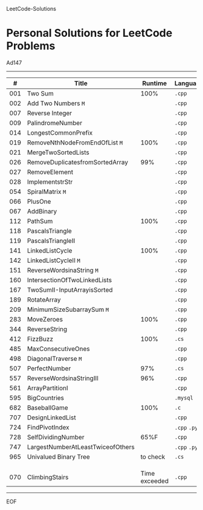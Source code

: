 LeetCode-Solutions

Personal Solutions for LeetCode Problems
================================================================================

Ad147

--------------------------------------------------------------------------------

| #   | Title                             | Runtime       | Language     |
| --- | --------------------------------- | ------------- | ------------ |
| 001 | Two Sum                           | 100%          | `.cpp`       |
| 002 | Add Two Numbers `M`               |               | `.cpp`       |
| 007 | Reverse Integer                   |               | `.cpp`       |
| 009 | PalindromeNumber                  |               | `.cpp`       |
| 014 | LongestCommonPrefix               |               | `.cpp`       |
| 019 | RemoveNthNodeFromEndOfList `M`    | 100%          | `.cpp`       |
| 021 | MergeTwoSortedLists               |               | `.cpp`       |
| 026 | RemoveDuplicatesfromSortedArray   | 99%           | `.cpp`       |
| 027 | RemoveElement                     |               | `.cpp`       |
| 028 | ImplementstrStr                   |               | `.cpp`       |
| 054 | SpiralMatrix `M`                  |               | `.cpp`       |
| 066 | PlusOne                           |               | `.cpp`       |
| 067 | AddBinary                         |               | `.cpp`       |
| 112 | PathSum                           | 100%          | `.cpp`       |
| 118 | PascalsTriangle                   |               | `.cpp`       |
| 119 | PascalsTriangleII                 |               | `.cpp`       |
| 141 | LinkedListCycle                   | 100%          | `.cpp`       |
| 142 | LinkedListCycleII `M`             |               | `.cpp`       |
| 151 | ReverseWordsinaString `M`         |               | `.cpp`       |
| 160 | IntersectionOfTwoLinkedLists      |               | `.cpp`       |
| 167 | TwoSumII-InputArrayisSorted       |               | `.cpp`       |
| 189 | RotateArray                       |               | `.cpp`       |
| 209 | MinimumSizeSubarraySum `M`        |               | `.cpp`       |
| 283 | MoveZeroes                        | 100%          | `.cpp`       |
| 344 | ReverseString                     |               | `.cpp`       |
| 412 | FizzBuzz                          | 100%          | `.cs`        |
| 485 | MaxConsecutiveOnes                |               | `.cpp`       |
| 498 | DiagonalTraverse `M`              |               | `.cpp`       |
| 507 | PerfectNumber                     | 97%           | `.cs`        |
| 557 | ReverseWordsinaStringIII          | 96%           | `.cpp`       |
| 561 | ArrayPartitionI                   |               | `.cpp`       |
| 595 | BigCountries                      |               | `.mysql`     |
| 682 | BaseballGame                      | 100%          | `.c`         |
| 707 | DesignLinkedList                  |               | `.cpp`       |
| 724 | FindPivotIndex                    |               | `.cpp` `.py` |
| 728 | SelfDividingNumber                | 65%F          | `.cpp`       |
| 747 | LargestNumberAtLeastTwiceofOthers |               | `.cpp` `.py` |
| 965 | Univalued Binary Tree             | to check      | `.cs`        |
|     |
|     |
|     |
| 070 | ClimbingStairs                    | Time exceeded | `.cpp`       |

--------------------------------------------------------------------------------

EOF
